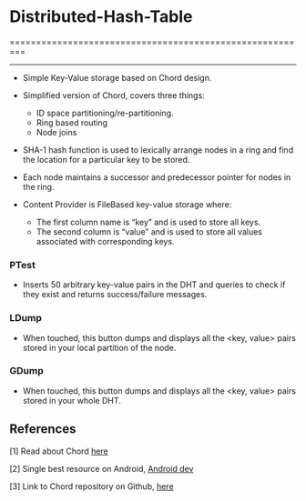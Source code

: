 # Distributed-Hash-Table
=========================================================
***
* Simple Key-Value storage based on Chord design.
* Simplified version of Chord, covers three things:
    * ID space partitioning/re-partitioning.
    * Ring based routing
    * Node joins

* SHA-1 hash function is used to lexically arrange nodes in a ring and find the location for a particular key to be stored.
* Each node maintains a successor and predecessor pointer for nodes in the ring.
* Content Provider is FileBased key-value storage where:
    - The first column name is “key” and is used to store all keys. 
    - The second column is “value” and is used to store all values associated with corresponding keys.


<!---* However, Node failures, concurrent node-joins and finger tables are not implemented. --->


### PTest

- Inserts 50 arbitrary key-value pairs in the DHT and queries to check if they exist and returns success/failure messages.


### LDump

- When touched, this button dumps and displays all the <key, value> pairs stored in your local partition of the node.


### GDump

- When touched, this button dumps and displays all the <key, value> pairs stored in your whole DHT.


## References

[1] Read about Chord [here](http://conferences.sigcomm.org/sigcomm/2001/p12-stoica.pdf)

[2] Single best resource on Android, [Android dev](http://developer.android.com)

[3] Link to Chord repository on Github, [here](https://github.com/sit/dht/wiki)

